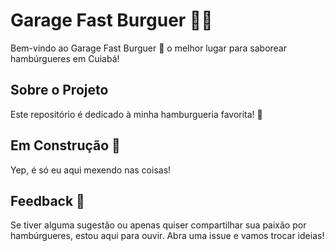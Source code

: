# Garage Fast Burguer 🚗✨

Bem-vindo ao Garage Fast Burguer :hamburger: o melhor lugar para saborear hambúrgueres em Cuiabá!

## Sobre o Projeto

Este repositório é dedicado à minha hamburgueria favorita! 🎉

## Em Construção 🚧

Yep, é só eu aqui mexendo nas coisas!

## Feedback 📝

Se tiver alguma sugestão ou apenas quiser compartilhar sua paixão por hambúrgueres, estou aqui para ouvir. Abra uma issue e vamos trocar ideias!
